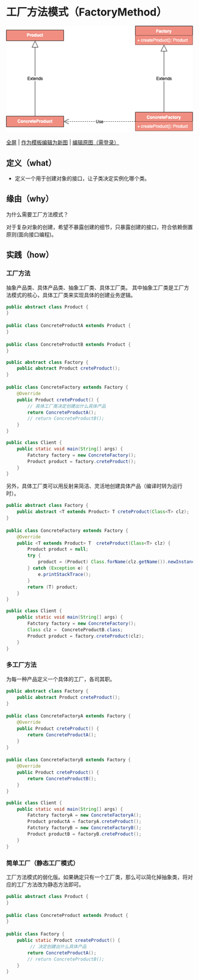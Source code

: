 # 工厂方法模式（FactoryMethod）

![工厂方法模式](https://raw.githubusercontent.com/CodePoem/VDesignPatterns/master/docs/drawio/FactoryMethod.png)

<a href = "https://www.draw.io/?lightbox=1#Uhttps://raw.githubusercontent.com/CodePoem/VDesignPatterns/master/docs/drawio/FactoryMethod.png">全屏</a> |
<a href = "https://www.draw.io/#Uhttps://raw.githubusercontent.com/CodePoem/VDesignPatterns/master/docs/drawio/FactoryMethod.png">作为模板编辑为新图</a> |
<a href = "https://www.draw.io/#HCodePoem/VDesignPatterns/master/docs/drawio/FactoryMethod.drawio">编辑原图（需登录）</a>

## 定义（what）

- 定义一个用于创建对象的接口，让子类决定实例化哪个类。

## 缘由（why）

为什么需要工厂方法模式？

对于复杂对象的创建，希望不暴露创建的细节，只暴露创建的接口，符合依赖倒置原则(面向接口编程)。

## 实践（how）

### 工厂方法

抽象产品类、具体产品类、抽象工厂类、具体工厂类。
其中抽象工厂类是工厂方法模式的核心，具体工厂类来实现具体的创建业务逻辑。

```java
public abstract class Product {
}

public class ConcreteProductA extends Product {
}

public class ConcreteProductB extends Product {
}
```

```java
public abstract class Factory {
    public abstract Product creteProduct();
}

public class ConcreteFactory extends Factory {
    @Override
    public Product creteProduct() {
        // 具体工厂类决定创建出什么具体产品
        return ConcreteProductA();
        // return ConcreteProductB();
    }
}
```

```java
public class Client {
    public static void main(String[] args) {
        Fatctory factory = new ConcreteFactory();
        Product product = factory.creteProduct();
    }
}
```

另外，具体工厂类可以用反射来简洁、灵活地创建具体产品（编译时转为运行时）。

```java
public abstract class Factory {
    public abstract <T extends Product> T creteProduct(Class<T> clz);
}

public class ConcreteFactory extends Factory {
    @Override
    public <T extends Product> T  creteProduct(Class<T> clz) {
        Product product = null;
        try {
            product = (Product) Class.forName(clz.getName()).newInstance();
        } catch (Exception e) {
            e.printStackTrace();
        }
        return (T) product;
    }
}
```

```java
public class Client {
    public static void main(String[] args) {
        Fatctory factory = new ConcreteFactory();
        Class clz =  ConcreteProductB.class;
        Product product = factory.creteProduct(clz);
    }
}
```

### 多工厂方法

为每一种产品定义一个具体的工厂，各司其职。

```java
public abstract class Factory {
    public abstract Product creteProduct();
}

public class ConcreteFactoryA extends Factory {
    @Override
    public Product creteProduct() {
        return ConcreteProductA();
    }
}

public class ConcreteFactoryB extends Factory {
    @Override
    public Product creteProduct() {
        return ConcreteProductB();
    }
}
```

```java
public class Client {
    public static void main(String[] args) {
        Fatctory factoryA = new ConcreteFactoryA();
        Product productA = factoryA.creteProduct();
        Fatctory factoryB = new ConcreteFactoryB();
        Product productB = factoryB.creteProduct();
    }
}
```

### 简单工厂（静态工厂模式）

工厂方法模式的弱化版。如果确定只有一个工厂类，那么可以简化掉抽象类，将对应的工厂方法改为静态方法即可。

```java
public abstract class Product {
}

public class ConcreteProduct extends Product {
}

public class Factory {
    public static Product createProduct() {
         // 决定创建出什么具体产品
        return ConcreteProductA();
        // return ConcreteProductB();
    }
}
```
